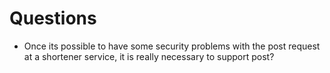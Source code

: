 # Questions

- Once its possible to have some security problems with the post request at a shortener service, it is really necessary to support post?
